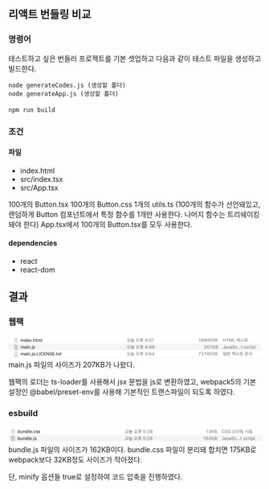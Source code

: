 ## 리액트 번들링 비교

### 명령어

테스트하고 싶은 번들러 프로젝트를 기본 셋업하고 다음과 같이 테스트 파일을 생성하고 빌드한다.

```shell
node generateCodes.js (생성할 폴더)
node generateApp.js (생성할 폴더)

npm run build
```

### 조건

#### 파일

- index.html
- src/index.tsx
- src/App.tsx

100개의 Button.tsx
100개의 Button.css
1개의 utils.ts (100개의 함수가 선언돼있고, 랜덤하게 Button 컴포넌트에서 특정 함수를 1개만 사용한다. 나머지 함수는 트리쉐이킹돼야 한다)
App.tsx에서 100개의 Button.tsx를 모두 사용한다.

#### dependencies

- react
- react-dom

## 결과

### 웹팩

![alt text](./assets/webpack.png)
main.js 파일의 사이즈가 207KB가 나왔다.

웹팩의 로더는 ts-loader를 사용해서 jsx 문법을 js로 변환하였고, webpack5의 기본 설정인 @babel/preset-env를 사용해 기본적인 트랜스파일이 되도록 하였다.

### esbuild

![alt text](./assets/esbuild.png)
bundle.js 파일의 사이즈가 162KB이다. bundle.css 파일이 분리돼 합치면 175KB로 webpack보다 32KB정도 사이즈가 작아졌다.

단, minify 옵션들 true로 설정하여 코드 압축을 진행하였다.
